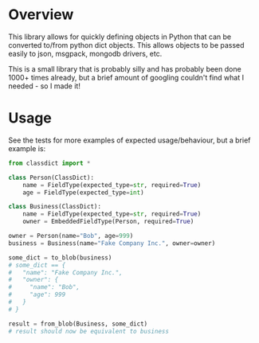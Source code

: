 
# Overview

This library allows for quickly defining objects in Python that can be
converted to/from python dict objects. This allows objects to be passed easily
to json, msgpack, mongodb drivers, etc.

This is a small library that is probably silly and has probably been done
1000+ times already,
but a brief amount of googling couldn't find what I needed - so I made it!

# Usage

See the tests for more examples of expected usage/behaviour, but a brief
example is:


```python
from classdict import *

class Person(ClassDict):
	name = FieldType(expected_type=str, required=True)
	age = FieldType(expected_type=int)

class Business(ClassDict):
	name = FieldType(expected_type=str, required=True)
	owner = EmbeddedFieldType(Person, required=True)

owner = Person(name="Bob", age=999)
business = Business(name="Fake Company Inc.", owner=owner)

some_dict = to_blob(business)
# some_dict == {
#   "name": "Fake Company Inc.",
#   "owner": {
#     "name": "Bob",
#     "age": 999
#   }
# }

result = from_blob(Business, some_dict)
# result should now be equivalent to business
```
